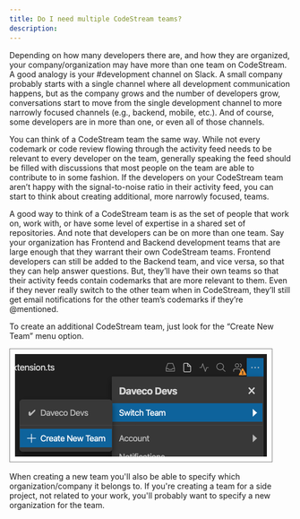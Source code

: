 ```yaml
---
title: Do I need multiple CodeStream teams?
description:
---
```


Depending on how many developers there are, and how they are organized, your
company/organization may have more than one team on CodeStream. A good analogy
is your #development channel on Slack. A small company probably starts with a
single channel where all development communication happens, but as the company
grows and the number of developers grow, conversations start to move from the
single development channel to more narrowly focused channels (e.g., backend,
mobile, etc.). And of course, some developers are in more than one, or even all
of those channels.

You can think of a CodeStream team the same way. While not every codemark or
code review flowing through the activity feed needs to be relevant to every
developer on the team, generally speaking the feed should be filled with
discussions that most people on the team are able to contribute to in some
fashion. If the developers on your CodeStream team aren’t happy with the
signal-to-noise ratio in their activity feed, you can start to think about
creating additional, more narrowly focused, teams. 

A good way to think of a CodeStream team is as the set of people that work on,
work with, or have some level of expertise in a shared set of repositories. And
note that developers can be on more than one team. Say your organization has
Frontend and Backend development teams that are large enough that they warrant
their own CodeStream teams. Frontend developers can still be added to the
Backend team, and vice versa, so that they can help answer questions. But,
they’ll have their own teams so that their activity feeds contain codemarks that
are more relevant to them. Even if they never really switch to the other team
when in CodeStream, they’ll still get email notifications for the other team’s
codemarks if they’re @mentioned.

To create an additional CodeStream team, just look for the “Create New Team”
menu option.

![Create New Team](../assets/images/CreateNewTeam1.png)

When creating a new team you'll also be able to specify which
organization/company it belongs to. If you're creating a team for a side
project, not related to your work, you'll probably want to specify a new
organization for the team.